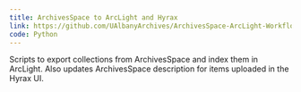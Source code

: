 ```yaml
---
title: ArchivesSpace to ArcLight and Hyrax
link: https://github.com/UAlbanyArchives/ArchivesSpace-ArcLight-Workflow
code: Python
---
```

Scripts to export collections from ArchivesSpace and index them in ArcLight. Also updates ArchivesSpace description for items uploaded in the Hyrax UI.